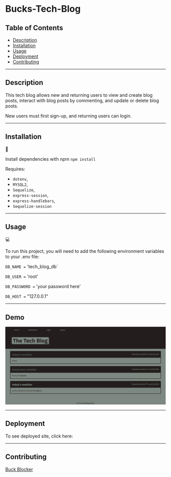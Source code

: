 # Bucks-Tech-Blog

## Table of Contents

- [Description](#Description)
- [Installation](#installation)
- [Usage](#usage)
- [Deployment](#deployment)
- [Contributing](#Contributing)

---

## Description

This tech blog allows new and returning users to view and create blog posts, interact with blog posts by commenting, and update or delete blog posts.

New users must first sign-up, and returning users can login.

---

## Installation

💾

Install dependencies with npm
`npm install`

Requires:

- `dotenv`,
- `MYSQL2`,
- `Sequelize`,
- `express-session`,
- `express-handlebars`,
- `Sequelize-session`

---

## Usage

💻

To run this project, you will need to add the following environment variables to your .env file:

`DB_NAME =` 'tech_blog_db`

`DB_USER =` 'root'

`DB_PASSWORD =` 'your password here'

`DB_HOST =` "127.0.0.1"

---

## Demo

![tech-blog-photo](./assets/screencapture-localhost-3001-2023-04-21-20_26_06.png)

---

## Deployment

To see deployed site, click here: []()

---

## Contributing

[Buck Blocker](https://github.com/bucknorris336)
